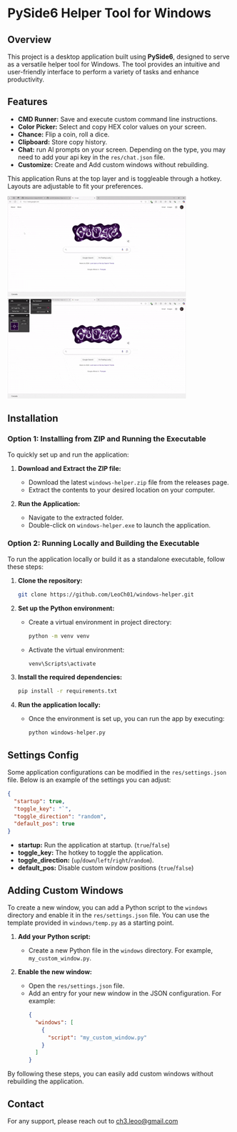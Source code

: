 # PySide6 Helper Tool for Windows

## Overview

This project is a desktop application built using **PySide6**, designed to serve as a versatile helper tool for Windows. The tool provides an intuitive and user-friendly interface to perform a variety of tasks and enhance productivity.

## Features

- **CMD Runner:** Save and execute custom command line instructions.
- **Color Picker:** Select and copy HEX color values on your screen.
- **Chance:** Flip a coin, roll a dice.
- **Clipboard:** Store copy history.
- **Chat:** run AI prompts on your screen. Depending on the type, you may need to add your api key in the `res/chat.json` file.
- **Customize:** Create and Add custom windows without rebuilding.

This application Runs at the top layer and is toggleable through a hotkey. Layouts are adjustable to fit your preferences.

![Color Picker Demo](demo/color.gif)
![CMD Runner Demo](demo/cmd.gif)

## Installation

### Option 1: Installing from ZIP and Running the Executable

To quickly set up and run the application:

1. **Download and Extract the ZIP file:**

   - Download the latest `windows-helper.zip` file from the releases page.
   - Extract the contents to your desired location on your computer.

2. **Run the Application:**
   - Navigate to the extracted folder.
   - Double-click on `windows-helper.exe` to launch the application.

### Option 2: Running Locally and Building the Executable

To run the application locally or build it as a standalone executable, follow these steps:

1. **Clone the repository:**

   ```bash
   git clone https://github.com/LeoCh01/windows-helper.git
   ```

2. **Set up the Python environment:**

   - Create a virtual environment in project directory:
     ```bash
     python -m venv venv
     ```
   - Activate the virtual environment:
     ```bash
     venv\Scripts\activate
     ```

3. **Install the required dependencies:**

   ```bash
   pip install -r requirements.txt
   ```

4. **Run the application locally:**

   - Once the environment is set up, you can run the app by executing:
     ```bash
     python windows-helper.py
     ```

## Settings Config

Some application configurations can be modified in the `res/settings.json` file. Below is an example of the settings you can adjust:

```json
{
  "startup": true,
  "toggle_key": "`",
  "toggle_direction": "random",
  "default_pos": true
}
```

- **startup:** Run the application at startup. (`true`/`false`)
- **toggle_key:** The hotkey to toggle the application.
- **toggle_direction:** (`up`/`down`/`left`/`right`/`random`).
- **default_pos:** Disable custom window positions (`true`/`false`)

## Adding Custom Windows

To create a new window, you can add a Python script to the `windows` directory and enable it in the `res/settings.json` file. You can use the template provided in `windows/temp.py` as a starting point.

1. **Add your Python script:**

   - Create a new Python file in the `windows` directory. For example, `my_custom_window.py`.

2. **Enable the new window:**
   - Open the `res/settings.json` file.
   - Add an entry for your new window in the JSON configuration. For example:
     ```json
     {
       "windows": [
         {
           "script": "my_custom_window.py"
         }
       ]
     }
     ```

By following these steps, you can easily add custom windows without rebuilding the application.

## Contact

For any support, please reach out to ch3.leoo@gmail.com

